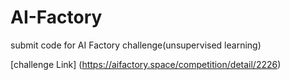 # AI-Factory
submit code for AI Factory challenge(unsupervised learning)

[challenge Link] (https://aifactory.space/competition/detail/2226)
